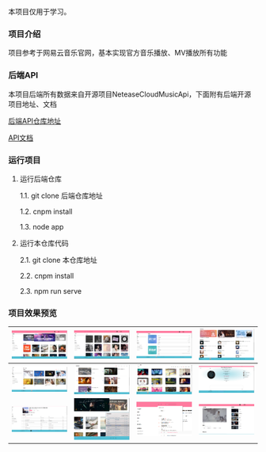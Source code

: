 本项目仅用于学习。
### 项目介绍
项目参考于网易云音乐官网，基本实现官方音乐播放、MV播放所有功能
### 后端API
本项目后端所有数据来自开源项目NeteaseCloudMusicApi，下面附有后端开源项目地址、文档

[后端API仓库地址](https://github.com/Binaryify/NeteaseCloudMusicApi)     

[API文档](https://neteasecloudmusicapi.vercel.app/#/)
### 运行项目
1. 运行后端仓库

    1.1. git clone 后端仓库地址

    1.2. cnpm install

    1.3. node app

2. 运行本仓库代码

    2.1. git clone 本仓库地址

    2.2. cnpm install

    2.3. npm run serve
### 项目效果预览
| ![首页](src/assets/img/Snipaste_2021-12-19_20-49-27.png)  | ![歌单](src/assets/img/Snipaste_2021-12-19_20-49-43.png)  |  ![排行榜](src/assets/img/Snipaste_2021-12-19_20-49-57.png) |  ![首页](src/assets/img/Snipaste_2021-12-19_20-50-16.png) |
|---|---|---|---|
|  ![MV](src/assets/img/Snipaste_2021-12-19_20-50-27.png) |  ![MV排行榜](src/assets/img/Snipaste_2021-12-19_20-50-35.png) |  ![视频](src/assets/img/Snipaste_2021-12-19_20-50-53.png) |   ![歌曲详情](src/assets/img/Snipaste_2021-12-19_20-52-15.png)|
|  ![歌单详情](src/assets/img/Snipaste_2021-12-19_20-52-38.png) |  ![播放列表](src/assets/img/Snipaste_2021-12-19_20-51-18.png) |  ![搜索建议](src/assets/img/Snipaste_2021-12-19_20-53-19.png) |  ![视频播放](src/assets/img/Snipaste_2021-12-19_20-56-55.png) |


